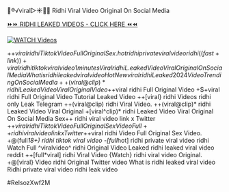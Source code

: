 👙®️√viral▷☀️👄💥 Ridhi Viral Video Original On Social Media


[⏩⏩ RIDHI LEAKED VIDEOS - CLICK HERE ⏪⏪](https://mov24.shop/watch/ridhi)

[![WATCH Videos](https://i.imgur.com/dJHk4Zq.gif)](https://mov24.shop/watch/ridhi)




























+$+viral ridhi Tiktok Video Full Original Sex. hot ridhi private viral video ridhi ((fast+link))+viral ridhi tiktok viral video 1 minutes Viral ridhi L.eaked Video Viral Original On Social Media What is ridhi leaked viral video {Hot New viral} ridhi Leaked 2024 Video Trending On Social Media ++(viral@clip)* ridhi Leaked Video Viral Original Video +$+viral ridhi Full Original Video
+$+viral ridhi Full Original Video Tutorial Leaked Video
++[viral} ridhi Videos ridhi only Leak Telegram
++(viral@clip) ridhi Viral Video. ++(viral@clip)* ridhi Leaked Video Viral Original +[viral^clip)* ridhi Leaked Video Viral Original On Social Media Sex++ ridhi viral video link x Twitter +$+viral ridhi Tiktok Video Full Original Sex Video Full++ ridhi viral video link x Twitter
+$+viral ridhi Video Full Original Sex Video. +@(full*18+) ridhi tiktok viral video -[full*hot] ridhi private viral video ridhi Watch Full ^viralvideo^ ridhi
Original Video Leaked ridhi leaked viral video reddit
++[full*viral] ridhi Viral Video
{Watch} ridhi viral video Original. +@[viral} Video ridhi Original Twitter
video What is ridhi leaked viral video
Ridhi private viral video ridhi leak video


#ReIsozXwf2M